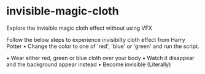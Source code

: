 # invisible-magic-cloth
Explore the Invisible magic cloth effect without using VFX

Follow the below steps to experience invisibilty cloth effect from Harry Potter
• Change the color to one of 'red', 'blue' or 'green' and run the script.

• Wear either red, green or blue cloth over your body 
• Watch it disappear and the background appear instead
• Become invisible (Literally)
